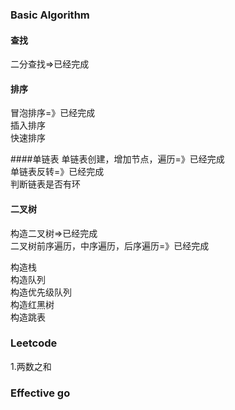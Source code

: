 ### Basic Algorithm

#### 查找
二分查找=>已经完成 

#### 排序 
冒泡排序=》已经完成  
插入排序  
快速排序  


####单链表
单链表创建，增加节点，遍历=》已经完成  
单链表反转=》已经完成   
判断链表是否有环  


#### 二叉树
构造二叉树=>已经完成  
二叉树前序遍历，中序遍历，后序遍历=》已经完成  

构造栈  
构造队列  
构造优先级队列  
构造红黑树  
构造跳表  

### Leetcode
1.两数之和  

### Effective go


